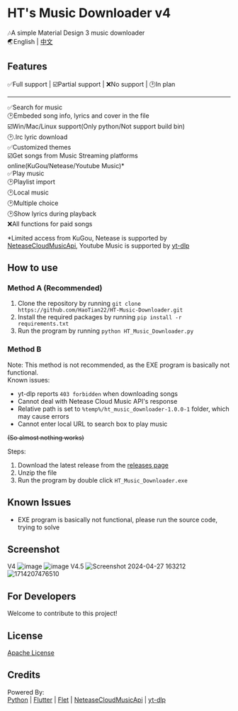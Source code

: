 # HT's Music Downloader v4

🎶A simple Material Design 3 music downloader  
🌏English | [中文](https://github.com/HaoTian22/HT-Music-Downloader/blob/master/README_CN.md)

## Features

✅Full support | ☑️Partial support | ❌No support | 🕑In plan

---

✅Search for music  
🕑Embeded song info, lyrics and cover in the file  
☑️Win/Mac/Linux support(Only python/Not support build bin)  
🕑.lrc lyric download  
✅Customized themes  
☑️Get songs from Music Streaming platforms online(KuGou/Netease/Youtube Music)*  
✅Play music  
🕑Playlist import  
🕑Local music  
🕑Multiple choice  
🕑Show lyrics during playback  
❌All functions for paid songs  

*Limited access from KuGou, Netease is supported by [NeteaseCloudMusicApi](https://github.com/Binaryify/NeteaseCloudMusicApi), Youtube Music is supported by [yt-dlp](https://github.com/yt-dlp/yt-dlp)

## How to use

### Method A (Recommended)

1. Clone the repository by running `git clone https://github.com/HaoTian22/HT-Music-Downloader.git`
2. Install the required packages by running `pip install -r requirements.txt`
3. Run the program by running `python HT_Music_Downloader.py`

### Method B

Note: This method is not recommended, as the EXE program is basically not functional.  
Known issues:  

+ yt-dlp reports `403 forbidden` when downloading songs
+ Cannot deal with Netease Cloud Music API's response
+ Relative path is set to `%temp%/ht_music_downloader-1.0.0-1` folder, which may cause errors
+ Cannot enter local URL to search box to play music

~~(So almost nothing works)~~

Steps:

1. Download the latest release from the [releases page](https://github.com/HaoTian22/HT-Music-Downloader/releases)
2. Unzip the file
3. Run the program by double click `HT_Music_Downloader.exe`

## Known Issues

+ EXE program is basically not functional, please run the source code, trying to solve

## Screenshot

V4
![image](https://user-images.githubusercontent.com/48882584/180126365-dd758718-0ef1-4ff8-b4b5-1c521382eacc.png)
![image](https://user-images.githubusercontent.com/48882584/180126578-412ba782-e112-4b1c-a57b-b0bddbe08237.png)
V4.5
![Screenshot 2024-04-27 163212](https://github.com/HaoTian22/HT-Music-Downloader/assets/48882584/9a9083a9-8178-4980-8aca-d05a6f42f7ec)
![1714207476510](https://github.com/HaoTian22/HT-Music-Downloader/assets/48882584/3a5b67d5-c83b-49c3-bd76-7968fac8a761)

## For Developers

Welcome to contribute to this project!

## License

[Apache License](https://github.com/HT-Music/HT-Music-Downloader/blob/master/LICENSE)

## Credits

Powered By:  
[Python](https://python.org) | [Flutter](https://flutter.dev) | [Flet](https://flet.dev) | [NeteaseCloudMusicApi](https://github.com/Binaryify/NeteaseCloudMusicApi) | [yt-dlp](https://github.com/yt-dlp/yt-dlp)
